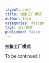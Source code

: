 ```yaml
---
layout: post
title: 抽象工厂模式
author: fire
categories: design
tags: 设计模式
published: false
---
```


**抽象工厂模式**

To be continued !